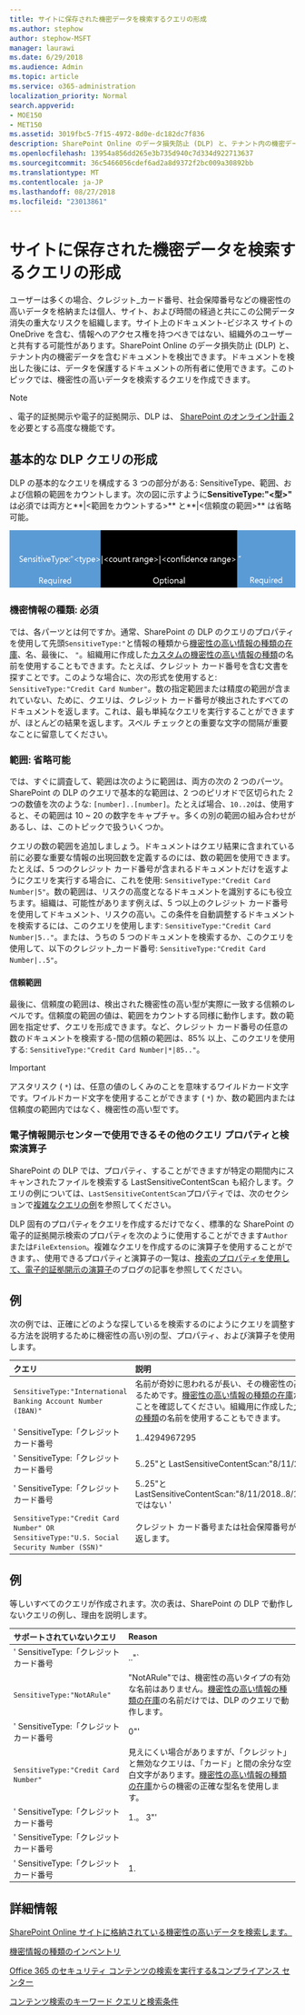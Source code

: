 ```yaml
---
title: サイトに保存された機密データを検索するクエリの形成
ms.author: stephow
author: stephow-MSFT
manager: laurawi
ms.date: 6/29/2018
ms.audience: Admin
ms.topic: article
ms.service: o365-administration
localization_priority: Normal
search.appverid:
- MOE150
- MET150
ms.assetid: 3019fbc5-7f15-4972-8d0e-dc182dc7f836
description: SharePoint Online のデータ損失防止 (DLP) と、テナント内の機密データを含むドキュメントを検出できます。ドキュメントを検出した後には、データを保護するドキュメントの所有者に使用できます。このトピックでは、機密性の高いデータを検索するクエリを作成できます。
ms.openlocfilehash: 13954a856dd265e3b735d940c7d334d922713637
ms.sourcegitcommit: 36c5466056cdef6ad2a8d9372f2bc009a30892bb
ms.translationtype: MT
ms.contentlocale: ja-JP
ms.lasthandoff: 08/27/2018
ms.locfileid: "23013861"
---
```

# <a name="form-a-query-to-find-sensitive-data-stored-on-sites"></a>サイトに保存された機密データを検索するクエリの形成

ユーザーは多くの場合、クレジット_カード番号、社会保障番号などの機密性の高いデータを格納または個人、サイト、および時間の経過と共にこの公開データ消失の重大なリスクを組織します。サイト上のドキュメント-ビジネス サイトの OneDrive を含む、情報へのアクセス権を持つべきではない、組織外のユーザーと共有する可能性があります。SharePoint Online のデータ損失防止 (DLP) と、テナント内の機密データを含むドキュメントを検出できます。ドキュメントを検出した後には、データを保護するドキュメントの所有者に使用できます。このトピックでは、機密性の高いデータを検索するクエリを作成できます。
  
> [!NOTE]
> 、電子的証拠開示や電子的証拠開示、DLP は、 [SharePoint のオンライン計画 2](https://go.microsoft.com/fwlink/?LinkId=510080)を必要とする高度な機能です。 
  
## <a name="forming-a-basic-dlp-query"></a>基本的な DLP クエリの形成

DLP の基本的なクエリを構成する 3 つの部分がある: SensitiveType、範囲、および信頼の範囲をカウントします。次の図に示すように**SensitiveType:"\<型\>"** は必須では両方と**|\<範囲をカウントする\>** と**|\<信頼度の範囲\>** は省略可能。 
  
![必須とオプションに分割されるクエリの例](media/DLP-query-example-text.png)
  
### <a name="sensitive-type---required"></a>機密情報の種類: 必須

では、各パーツとは何ですか。通常、SharePoint の DLP のクエリのプロパティを使用して先頭`SensitiveType:"`と情報の種類から[機密性の高い情報の種類の在庫](https://go.microsoft.com/fwlink/?LinkID=509999)、名、最後に、 `"`。組織用に作成した[カスタムの機密性の高い情報の種類](create-a-custom-sensitive-information-type.md)の名前を使用することもできます。たとえば、クレジット カード番号を含む文書を探すことです。このような場合に、次の形式を使用すると: `SensitiveType:"Credit Card Number"`。数の指定範囲または精度の範囲が含まれていない、ために、クエリは、クレジット カード番号が検出されたすべてのドキュメントを返します。これは、最も単純なクエリを実行することができますが、ほとんどの結果を返します。スペル チェックとの重要な文字の間隔が重要なことに留意してください。 
  
### <a name="ranges---optional"></a>範囲: 省略可能

では、すぐに調査して、範囲は次のように範囲は、両方の次の 2 つのパーツ。SharePoint の DLP のクエリで基本的な範囲は、2 つのピリオドで区切られた 2 つの数値を次のような: `[number]..[number]`。たとえば場合、`10..20`は、使用すると、その範囲は 10 ~ 20 の数字をキャプチャ。多くの別の範囲の組み合わせがあるし、は、このトピックで扱ういくつか。 
  
クエリの数の範囲を追加しましょう。ドキュメントはクエリ結果に含まれている前に必要な重要な情報の出現回数を定義するのには、数の範囲を使用できます。たとえば、5 つのクレジット カード番号が含まれるドキュメントだけを返すようにクエリを実行する場合に、これを使用: `SensitiveType:"Credit Card Number|5"`。数の範囲は、リスクの高度となるドキュメントを識別するにも役立ちます。組織は、可能性があります例えば、5 つ以上のクレジット カード番号を使用してドキュメント、リスクの高い。この条件を自動調整するドキュメントを検索するには、このクエリを使用します: `SensitiveType:"Credit Card Number|5.."`。または、うちの 5 つのドキュメントを検索するか、このクエリを使用して、以下のクレジット_カード番号: `SensitiveType:"Credit Card Number|..5"`。 
  
#### <a name="confidence-range"></a>信頼範囲

最後に、信頼度の範囲は、検出された機密性の高い型が実際に一致する信頼のレベルです。信頼度の範囲の値は、範囲をカウントする同様に動作します。数の範囲を指定せず、クエリを形成できます。など、クレジット カード番号の任意の数のドキュメントを検索する-間の信頼の範囲は、85% 以上、このクエリを使用する: `SensitiveType:"Credit Card Number|*|85.."`。 
  
> [!IMPORTANT]
> アスタリスク ( `*`) は、任意の値のしくみのことを意味するワイルドカード文字です。ワイルドカード文字を使用することができます ( `*`) か、数の範囲内または信頼度の範囲内ではなく、機密性の高い型です。 
  
### <a name="additional-query-properties-and-search-operators-available-in-the-ediscovery-center"></a>電子情報開示センターで使用できるその他のクエリ プロパティと検索演算子

SharePoint の DLP では、プロパティ、することができますが特定の期間内にスキャンされたファイルを検索する LastSensitiveContentScan も紹介します。クエリの例については、`LastSensitiveContentScan`プロパティでは、次のセクションで[複雑なクエリの例](form-a-query-to-find-sensitive-data-stored-on-sites.md#BKMK_ExamplesOfComplexQueries)を参照してください。 
  
DLP 固有のプロパティをクエリを作成するだけでなく、標準的な SharePoint の電子的証拠開示検索のプロパティを次のように使用することができます`Author`または`FileExtension`。複雑なクエリを作成するのに演算子を使用することができます。、使用できるプロパティと演算子の一覧は、[検索のプロパティを使用して、電子的証拠開示の演算子](https://go.microsoft.com/fwlink/?LinkId=510093)のブログの記事を参照してください。 
  
## <a name="examples-of-complex-queries"></a>例

次の例では、正確にどのような探しているを検索するのにようにクエリを調整する方法を説明するために機密性の高い別の型、プロパティ、および演算子を使用します。
  
|**クエリ**|**説明**|
|:-----|:-----|
| `SensitiveType:"International Banking Account Number (IBAN)"` <br/> |名前が奇妙に思われるが長い、その機密性の高いタイプの正しい名前であるためです。[機密性の高い情報の種類の在庫](https://go.microsoft.com/fwlink/?LinkID=509999)からの正確な名前を使用することを確認してください。組織用に作成した[カスタムの機密性の高い情報の種類](create-a-custom-sensitive-information-type.md)の名前を使用することもできます。<br/> |
| ' SensitiveType:「クレジット カード番号|1..4294967295|1..100"' <br/> |機密性の高い型「クレジット カード番号」に 1 つ以上と一致するドキュメントが返されますそれぞれの範囲の値は、それぞれの最小値と最大値です。このクエリを記述する簡単な方法は、`SensitiveType:"Credit Card Number"`が、そのメリットはどこですか?<br/> |
| ' SensitiveType:「クレジット カード番号| 5..25"と LastSensitiveContentScan:"8/11/2018..8/13/2018"' <br/> |2018 年 8 月 13日を通じて、2018 年 8 月 11日からスキャンされた 5-25 クレジット カード番号を持つドキュメントを返します。  <br/> |
| ' SensitiveType:「クレジット カード番号| 5..25"と LastSensitiveContentScan:"8/11/2018..8/13/2018"FileExtension:XLSX ではない ' <br/> |2018 年 8 月 13日を通じて、2018 年 8 月 11日からスキャンされた 5-25 クレジット カード番号を持つドキュメントを返します。拡張子が XLSX ファイルは、クエリ結果に含まれません。 `FileExtension`は、クエリに含めることができる多くのプロパティの 1 つです。詳細については、[検索のプロパティを使用して、電子的証拠開示の演算子](https://go.microsoft.com/fwlink/?LinkId=510093)を参照してください。<br/> |
| `SensitiveType:"Credit Card Number" OR SensitiveType:"U.S. Social Security Number (SSN)"` <br/> |クレジット カード番号または社会保障番号が含まれているドキュメントを返します。  <br/> |
   
## <a name="examples-of-queries-to-avoid"></a>例

等しいすべてのクエリが作成されます。次の表は、SharePoint の DLP で動作しないクエリの例し、理由を説明します。
  
|**サポートされていないクエリ**|**Reason**|
|:-----|:-----|
| ' SensitiveType:「クレジット カード番号|.."` <br/> |少なくとも 1 つの値を追加する必要があります。  <br/> |
| `SensitiveType:"NotARule"` <br/> |"NotARule"では、機密性の高いタイプの有効な名前はありません。[機密性の高い情報の種類の在庫](https://go.microsoft.com/fwlink/?LinkID=509999)の名前だけでは、DLP のクエリで動作します。<br/> |
| ' SensitiveType:「クレジット カード番号|0"' <br/> |0 は、最小値または最大値の範囲内のいずれかとして正しくありません。  <br/> |
| `SensitiveType:"Credit Card Number"` <br/> |見えにくい場合がありますが、「クレジット」と無効なクエリは、「カード」と間の余分な空白文字があります。[機密性の高い情報の種類の在庫](https://go.microsoft.com/fwlink/?LinkID=509999)からの機密の正確な型名を使用します。<br/> |
| ' SensitiveType:「クレジット カード番号|1.。 3"' <br/> |2 期部分は、スペースで区切る必要はありません。  <br/> |
| ' SensitiveType:「クレジット カード番号| |1.|80.."' <br/> |多くのパイプ区切り記号 (|).以下この形式の代わりに: ' SensitiveType:「クレジット カード番号|1.|80.."' <br/> |
| ' SensitiveType:「クレジット カード番号|1.|80..101"' <br/> |信頼度の値は、パーセンテージを表す、ため 100 を超えることはできません。代わりに、1 から 100 までの数を選択します。  <br/> |
   
## <a name="for-more-information"></a>詳細情報

[SharePoint Online サイトに格納されている機密性の高いデータを検索します。](https://support.office.com/article/ef788d8f-9748-4025-bfe4-40541ca4cfb2)
  
[機密情報の種類のインベントリ](https://go.microsoft.com/fwlink/?LinkID=509999)
  
[Office 365 のセキュリティ コンテンツの検索を実行する&amp;コンプライアンス センター](run-a-content-search-in-the-security-and-compliance-center.md)
  
[コンテンツ検索のキーワード クエリと検索条件](keyword-queries-and-search-conditions.md)
  

